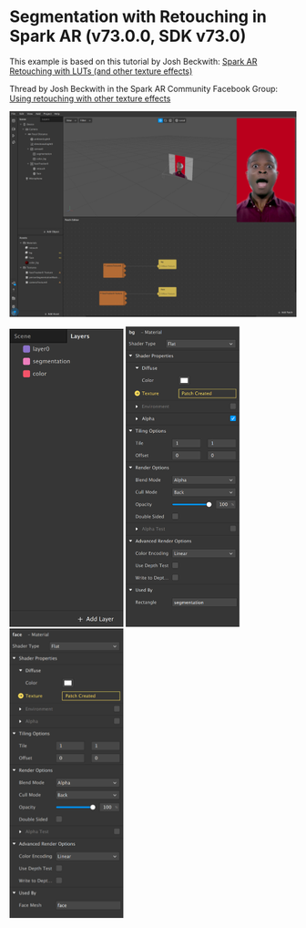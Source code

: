 # Segmentation with Retouching in Spark AR (v73.0.0, SDK v73.0)

This example is based on this tutorial by Josh Beckwith:
[Spark AR Retouching with LUTs (and other texture effects)](https://www.youtube.com/watch?v=4g4CoL_KCkE)

Thread by Josh Beckwith in the Spark AR Community Facebook Group:
[Using retouching with other texture effects](https://www.facebook.com/groups/SparkARcommunity/permalink/712178199194225/)

![Segmentation with Retouching in Spark AR](screenshot.png)

<img src="https://github.com/allanberger/spark-seg-with-retouch/blob/master/layers.png" width="200">
<img src="https://github.com/allanberger/spark-seg-with-retouch/blob/master/bg_mat.png" width="200">
<img src="https://github.com/allanberger/spark-seg-with-retouch/blob/master/face_mat.png" width="200">
